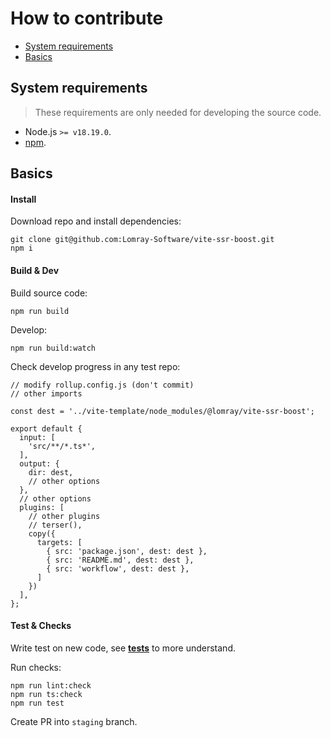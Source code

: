# How to contribute

- [System requirements](#system-requirements)
- [Basics](#basics)

## System requirements

> These requirements are only needed for developing the source code.

- Node.js `>= v18.19.0`.
- [npm](https://www.npmjs.com/).

## Basics

#### Install

Download repo and install dependencies:

```shell
git clone git@github.com:Lomray-Software/vite-ssr-boost.git
npm i
```

#### Build & Dev

Build source code:

```shell
npm run build
```

Develop:

```shell
npm run build:watch
```

Check develop progress in any test repo:

```ecmascript 6
// modify rollup.config.js (don't commit)
// other imports

const dest = '../vite-template/node_modules/@lomray/vite-ssr-boost';

export default {
  input: [
    'src/**/*.ts*',
  ],
  output: {
    dir: dest,
    // other options
  },
  // other options
  plugins: [
    // other plugins
    // terser(),
    copy({
      targets: [
        { src: 'package.json', dest: dest },
        { src: 'README.md', dest: dest },
        { src: 'workflow', dest: dest },
      ]
    })
  ],
};
```

#### Test & Checks

Write test on new code, see [__tests__](__tests__) to more understand.

Run checks:

```shell
npm run lint:check
npm run ts:check
npm run test
```

Create PR into `staging` branch.
